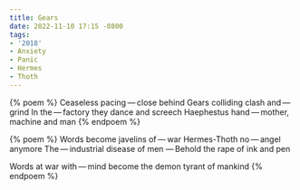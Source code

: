 ```yaml
---
title: Gears
date: 2022-11-10 17:15 -0800
tags:
- '2018'
- Anxiety
- Panic
- Hermes
- Thoth
---
```

{% poem %}
Ceaseless pacing&thinsp;—&thinsp;close behind
Gears colliding clash and&thinsp;—&thinsp;grind
In the&thinsp;—&thinsp;factory they dance and screech
Haephestus hand&thinsp;—&thinsp;mother, machine and man
{% endpoem %}

{% poem %}
Words become javelins of&thinsp;—&thinsp;war
Hermes-Thoth no&thinsp;—&thinsp;angel anymore
The&thinsp;—&thinsp;industrial disease of men
—&thinsp;Behold the rape of ink and pen

Words at war with&thinsp;—&thinsp;mind become the demon tyrant of mankind
{% endpoem %}
